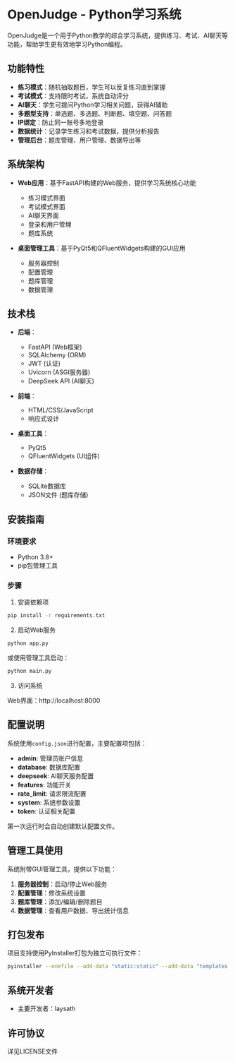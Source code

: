 # OpenJudge - Python学习系统

OpenJudge是一个用于Python教学的综合学习系统，提供练习、考试、AI聊天等功能，帮助学生更有效地学习Python编程。

## 功能特性

- **练习模式**：随机抽取题目，学生可以反复练习直到掌握
- **考试模式**：支持限时考试，系统自动评分
- **AI聊天**：学生可提问Python学习相关问题，获得AI辅助
- **多题型支持**：单选题、多选题、判断题、填空题、问答题
- **IP绑定**：防止同一账号多地登录
- **数据统计**：记录学生练习和考试数据，提供分析报告
- **管理后台**：题库管理、用户管理、数据导出等

## 系统架构

- **Web应用**：基于FastAPI构建的Web服务，提供学习系统核心功能
  - 练习模式界面
  - 考试模式界面
  - AI聊天界面
  - 登录和用户管理
  - 题库系统
  
- **桌面管理工具**：基于PyQt5和QFluentWidgets构建的GUI应用
  - 服务器控制
  - 配置管理
  - 题库管理
  - 数据管理

## 技术栈

- **后端**：
  - FastAPI (Web框架)
  - SQLAlchemy (ORM)
  - JWT (认证)
  - Uvicorn (ASGI服务器)
  - DeepSeek API (AI聊天)

- **前端**：
  - HTML/CSS/JavaScript
  - 响应式设计
  
- **桌面工具**：
  - PyQt5
  - QFluentWidgets (UI组件)

- **数据存储**：
  - SQLite数据库
  - JSON文件 (题库存储)

## 安装指南

### 环境要求

- Python 3.8+
- pip包管理工具

### 步骤

1. 安装依赖项

```bash
pip install -r requirements.txt
```

2. 启动Web服务

```bash
python app.py
```

或使用管理工具启动：

```bash
python main.py
```

3. 访问系统

Web界面：http://localhost:8000

## 配置说明

系统使用`config.json`进行配置，主要配置项包括：

- **admin**: 管理员账户信息
- **database**: 数据库配置
- **deepseek**: AI聊天服务配置
- **features**: 功能开关
- **rate_limit**: 请求限流配置
- **system**: 系统参数设置
- **token**: 认证相关配置

第一次运行时会自动创建默认配置文件。

## 管理工具使用

系统附带GUI管理工具，提供以下功能：

1. **服务器控制**：启动/停止Web服务
2. **配置管理**：修改系统设置
3. **题库管理**：添加/编辑/删除题目
4. **数据管理**：查看用户数据、导出统计信息

## 打包发布

项目支持使用PyInstaller打包为独立可执行文件：

```bash
pyinstaller --onefile --add-data "static:static" --add-data "templates:templates" --icon=logo.ico --noconsole --name my_app --version-file=version_info.rc main.py
```

## 系统开发者

- 主要开发者：laysath

## 许可协议

详见LICENSE文件
